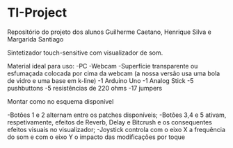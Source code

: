 # TI-Project

Repositório do projeto dos alunos Guilherme Caetano, Henrique Silva e Margarida Santiago

Sintetizador touch-sensitive com visualizador de som. 

Material ideal para uso:
-PC
-Webcam
-Superfície transparente ou esfumaçada colocada por cima da webcam (a nossa versão usa uma bola de vidro e uma base em k-line)
-1 Arduino Uno
-1 Analog Stick
-5 pushbuttons
-5 resistências de 220 ohms
-17 jumpers

Montar como no esquema disponível

-Botões 1 e 2 alternam entre os patches disponíveis;
-Botões 3,4 e 5 ativam, respetivamente, efeitos de Reverb, Delay e Bitcrush e os consequentes efeitos visuais no visualizador;
-Joystick controla com o eixo X a frequência do som e com o eixo Y o impacto das modificações por toque 
